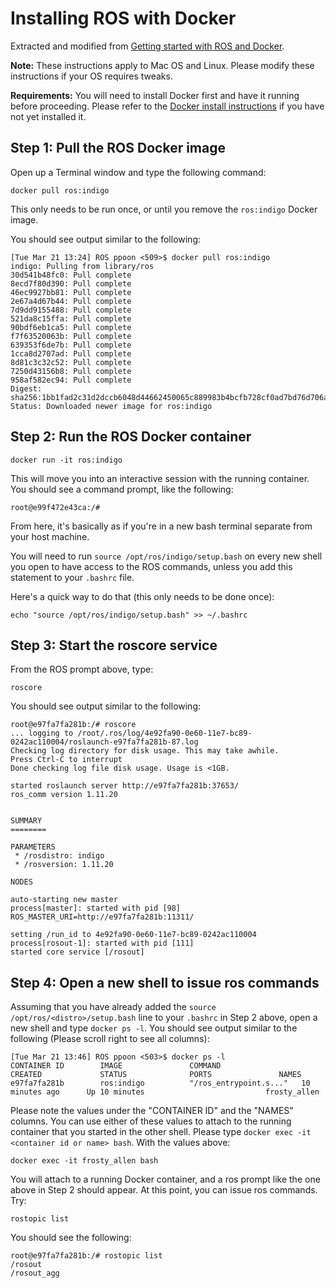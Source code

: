# Installing ROS with Docker
Extracted and modified from [Getting started with ROS and Docker](http://wiki.ros.org/docker/Tutorials/Docker).

**Note:** These instructions apply to Mac OS and Linux.  Please modify
these instructions if your OS requires tweaks.

**Requirements:**  You will need to install Docker first and have it running before proceeding.  Please refer to the
 [Docker install instructions](https://docs.docker.com/engine/installation/) if you have not yet installed it.

## Step 1: Pull the ROS Docker image
Open up a Terminal window and type the following command:

```
docker pull ros:indigo
```

This only needs to be run once, or until you remove the `ros:indigo` Docker image.

You should see output similar to the following:

```
[Tue Mar 21 13:24] ROS ppoon <509>$ docker pull ros:indigo
indigo: Pulling from library/ros
30d541b48fc0: Pull complete
8ecd7f80d390: Pull complete
46ec9927bb81: Pull complete
2e67a4d67b44: Pull complete
7d9dd9155488: Pull complete
521da8c15ffa: Pull complete
90bdf6eb1ca5: Pull complete
f7f63520063b: Pull complete
639353f6de7b: Pull complete
1cca8d2707ad: Pull complete
8d81c3c32c52: Pull complete
7250d43156b8: Pull complete
958af582ec94: Pull complete
Digest: sha256:1bb1fad2c31d2dccb6048d44662450065c889983b4bcfb728cf0ad7bd76d706a
Status: Downloaded newer image for ros:indigo
```

## Step 2: Run the ROS Docker container
```
docker run -it ros:indigo
```

This will move you into an interactive session with the running container.  You should see a command prompt, like the following:


```
root@e99f472e43ca:/#
```
From here, it's basically as if you're in a new bash terminal separate from your host machine.

You will need to run `source /opt/ros/indigo/setup.bash` on every new shell you open to have access to the ROS commands, unless you add this statement to your `.bashrc` file.

Here's a quick way to do that (this only needs to be done once):

```
echo "source /opt/ros/indigo/setup.bash" >> ~/.bashrc
```

## Step 3: Start the roscore service

From the ROS prompt above, type:

```
roscore
```

You should see output similar to the following:

```
root@e97fa7fa281b:/# roscore
... logging to /root/.ros/log/4e92fa90-0e60-11e7-bc89-0242ac110004/roslaunch-e97fa7fa281b-87.log
Checking log directory for disk usage. This may take awhile.
Press Ctrl-C to interrupt
Done checking log file disk usage. Usage is <1GB.
	
started roslaunch server http://e97fa7fa281b:37653/
ros_comm version 1.11.20
	
	
SUMMARY
========
	
PARAMETERS
 * /rosdistro: indigo
 * /rosversion: 1.11.20
	
NODES
	
auto-starting new master
process[master]: started with pid [98]
ROS_MASTER_URI=http://e97fa7fa281b:11311/
	
setting /run_id to 4e92fa90-0e60-11e7-bc89-0242ac110004
process[rosout-1]: started with pid [111]
started core service [/rosout]
```

## Step 4: Open a new shell to issue ros commands

Assuming that you have already added the `source /opt/ros/<distro>/setup.bash` line to your `.bashrc` in Step 2 above, open a new shell and type `docker ps -l`.
You should see output similar to the following (Please scroll right to see all columns):

```
[Tue Mar 21 13:46] ROS ppoon <503>$ docker ps -l
CONTAINER ID        IMAGE               COMMAND                  CREATED             STATUS              PORTS               NAMES
e97fa7fa281b        ros:indigo          "/ros_entrypoint.s..."   10 minutes ago      Up 10 minutes                           frosty_allen
```

Please note the values under the "CONTAINER ID" and the "NAMES" columns.  You can use either of these values to attach to the running container that you started in the other shell.
Please type `docker exec -it <container id or name> bash`.  With the values above:

```
docker exec -it frosty_allen bash
```

You will attach to a running Docker container, and a ros prompt like the one above in Step 2 should appear.  At this point, you can issue ros commands.  Try:
```
rostopic list
```

You should see the following:

```
root@e97fa7fa281b:/# rostopic list
/rosout
/rosout_agg
```

